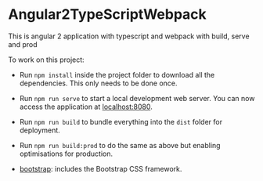 # Angular2TypeScriptWebpack
This is angular 2 application with typescript and webpack with build, serve and prod

To work on this project:

* Run `npm install` inside the project folder to download all the dependencies. This only needs to be done once.
* Run `npm run serve` to start a local development web server. You can now access the application at [localhost:8080](http://localhost:8080/).
* Run `npm run build` to bundle everything into the `dist` folder for deployment.
* Run `npm run build:prod` to do the same as above but enabling optimisations for production.

* [bootstrap](https://github.com/mirkonasato/angular2-course-webpack-starter/tree/bootstrap): includes the Bootstrap CSS framework.
